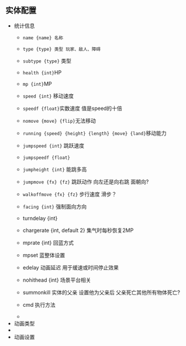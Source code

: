 
## 实体配置
- 统计信息
  - `name {name} 名称`
  - `type {type} 类型 玩家、敌人、障碍`
  - `subtype {type}` 类型
  - `health {int}`HP
  - `mp {int}`MP
  - `speed {int}` 移动速度
  - `speedf {float}`实数速度 值是speed的十倍
  - `nomove {move} {flip}`无法移动
  - `running {speed} {height} {length} {move} {land}`移动能力
  - `jumpspeed {int}`       跳跃速度
  - `jumpspeedf {float}`
  - `jumpheight {int}`      能跳多高
  - `jumpmove {fx} {fz}`    跳跃动作 向左还是向右跳 面朝向?
  - `walkoffmove {fx} {fz}` 步行速度 滑步？
  - `facing {int}`           强制面向方向
  - turndelay {int}
  - chargerate {int, default 2}     集气时每秒恢复2MP
  - mprate {int}        回蓝方式
  - mpset               蓝整体设置
  - edelay          动画延迟 用于缓速或时间停止效果
  - nohithead {int} 场景平台相关
  - summonkill      实体的父亲  设置他为父亲后  父亲死亡其他所有物体死亡?
  - cmd             执行方法


  - 
- 动画类型
- 
- 动画设置